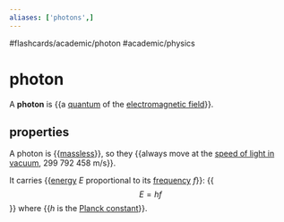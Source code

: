 ```yaml
---
aliases: ['photons',]
---
```


#flashcards/academic/photon #academic/physics

# photon

A __photon__ is {{a [quantum](quantum.md) of the [electromagnetic field](electromagnetic%20field.md)}}.

## properties

A photon is {{[massless](massless%20particle.md)}}, so they {{always move at the [speed of light in vacuum](speed%20of%20light.md), 299&nbsp;792&nbsp;458&nbsp;m/s}}.

It carries {{[energy](energy.md) $E$ proportional to its [frequency](frequency.md) $f$}}:
{{$$E=hf$$}}
where {{$h$ is the [Planck constant](Planck%20constant.md)}}.
